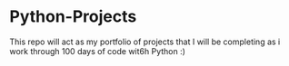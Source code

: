 # Python-Projects
This repo will act as my portfolio of projects that I will be completing as i work through 100 days of code wit6h Python :) 
